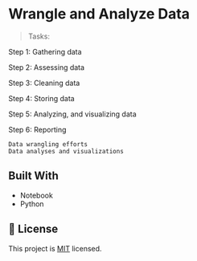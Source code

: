 # Wrangle and Analyze Data

> Tasks:

Step 1: Gathering data

Step 2: Assessing data

Step 3: Cleaning data

Step 4: Storing data

Step 5: Analyzing, and visualizing data

Step 6: Reporting

    Data wrangling efforts
    Data analyses and visualizations


## Built With

- Notebook
- Python

## 📝 License

This project is [MIT](./MIT.md) licensed.
